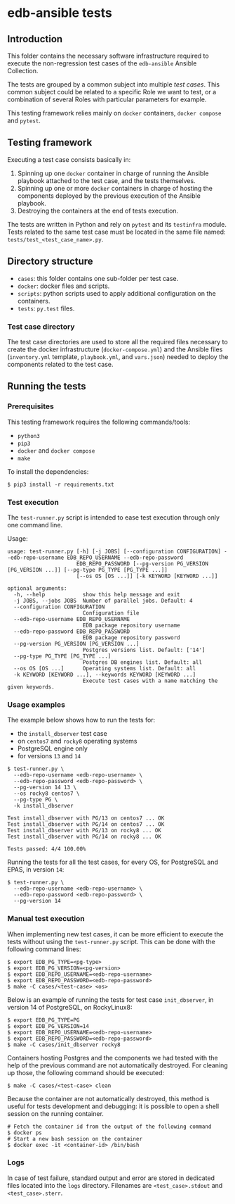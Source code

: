 # edb-ansible tests

## Introduction

This folder contains the necessary software infrastructure required to execute
the non-regression test cases of the `edb-ansible` Ansible Collection.

The tests are grouped by a common subject into multiple *test cases*. This
common subject could be related to a specific Role we want to test, or a
combination of several Roles with particular parameters for example.

This testing framework relies mainly on `docker` containers, `docker compose`
and `pytest`.

## Testing framework

Executing a test case consists basically in:

1. Spinning up one `docker` container in charge of running the Ansible playbook
   attached to the test case, and the tests themselves.
2. Spinning up one or more `docker` containers in charge of hosting the
   components deployed by the previous execution of the Ansible playbook.
3. Destroying the containers at the end of tests execution.

The tests are written in Python and rely on `pytest` and its `testinfra`
module. Tests related to the same test case must be located in the same file
named: `tests/test_<test_case_name>.py`.


## Directory structure

- `cases`: this folder contains one sub-folder per test case.
- `docker`: docker files and scripts.
- `scripts`: python scripts used to apply additional configuration on the
  containers.
- `tests`: `py.test` files.

### Test case directory

The test case directories are used to store all the required files necessary to
create the docker infrastructure (`docker-compose.yml`) and the Ansible files
(`inventory.yml` template, `playbook.yml`, and `vars.json`) needed to deploy
the components related to the test case.

## Running the tests

### Prerequisites

This testing framework requires the following commands/tools:
- `python3`
- `pip3`
- `docker` and `docker compose`
- `make`

To install the dependencies:
```shell
$ pip3 install -r requirements.txt
```

### Test execution

The `test-runner.py` script is intended to ease test execution through only one
command line.

Usage:

```shell
usage: test-runner.py [-h] [-j JOBS] [--configuration CONFIGURATION] --edb-repo-username EDB_REPO_USERNAME --edb-repo-password
                      EDB_REPO_PASSWORD [--pg-version PG_VERSION [PG_VERSION ...]] [--pg-type PG_TYPE [PG_TYPE ...]]
                      [--os OS [OS ...]] [-k KEYWORD [KEYWORD ...]]

optional arguments:
  -h, --help            show this help message and exit
  -j JOBS, --jobs JOBS  Number of parallel jobs. Default: 4
  --configuration CONFIGURATION
                        Configuration file
  --edb-repo-username EDB_REPO_USERNAME
                        EDB package repository username
  --edb-repo-password EDB_REPO_PASSWORD
                        EDB package repository password
  --pg-version PG_VERSION [PG_VERSION ...]
                        Postgres versions list. Default: ['14']
  --pg-type PG_TYPE [PG_TYPE ...]
                        Postgres DB engines list. Default: all
  --os OS [OS ...]      Operating systems list. Default: all
  -k KEYWORD [KEYWORD ...], --keywords KEYWORD [KEYWORD ...]
                        Execute test cases with a name matching the given keywords.
```

### Usage examples

The example below shows how to run the tests for:
- the `install_dbserver` test case
- on `centos7` and `rocky8` operating systems
- PostgreSQL engine only
- for versions `13` and `14`

```shell
$ test-runner.py \
  --edb-repo-username <edb-repo-username> \
  --edb-repo-password <edb-repo-password> \
  --pg-version 14 13 \
  --os rocky8 centos7 \
  --pg-type PG \
  -k install_dbserver

Test install_dbserver with PG/13 on centos7 ... OK
Test install_dbserver with PG/14 on centos7 ... OK
Test install_dbserver with PG/13 on rocky8 ... OK
Test install_dbserver with PG/14 on rocky8 ... OK

Tests passed: 4/4 100.00%
```

Running the tests for all the test cases, for every OS, for PostgreSQL and
EPAS, in version `14`:
```shell
$ test-runner.py \
  --edb-repo-username <edb-repo-username> \
  --edb-repo-password <edb-repo-password> \
  --pg-version 14
```

### Manual test execution

When implementing new test cases, it can be more efficient to execute the tests
without using the `test-runner.py` script. This can be done with the following
command lines:

```shell
$ export EDB_PG_TYPE=<pg-type>
$ export EDB_PG_VERSION=<pg-version>
$ export EDB_REPO_USERNAME=<edb-repo-username>
$ export EDB_REPO_PASSWORD=<edb-repo-password>
$ make -C cases/<test-case> <os>
```

Below is an example of running the tests for test case `init_dbserver`, in
version 14 of PostgreSQL, on RockyLinux8:

```shell
$ export EDB_PG_TYPE=PG
$ export EDB_PG_VERSION=14
$ export EDB_REPO_USERNAME=<edb-repo-username>
$ export EDB_REPO_PASSWORD=<edb-repo-password>
$ make -C cases/init_dbserver rocky8
```

Containers hosting Postgres and the components we had tested with the help of
the previous command are not automatically destroyed. For cleaning up those,
the following command should be executed:

```shell
$ make -C cases/<test-case> clean
```

Because the container are not automatically destroyed, this method is useful
for tests development and debugging: it is possible to open a shell session
on the running container.

```shell
# Fetch the container id from the output of the following command
$ docker ps
# Start a new bash session on the container
$ docker exec -it <container-id> /bin/bash
```

### Logs

In case of test failure, standard output and error are stored in dedicated
files located into the `logs` directory. Filenames are `<test_case>.stdout` and
`<test_case>.sterr`.
